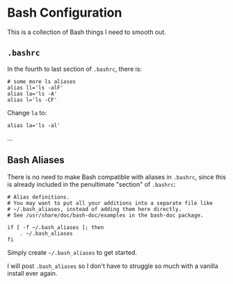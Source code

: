 # Bash Configuration

This is a collection of Bash things I need to smooth out.

## `.bashrc`

In the fourth to last section of `.bashrc`, there is:
```
# some more ls aliases
alias ll='ls -alF'
alias la='ls -A'
alias l='ls -CF'
```
Change `la` to:
```
alias la='ls -al'
```

...

## Bash Aliases

There is no need to make Bash compatible with aliases in `.bashrc`, since this
is already included in the penultimate "section" of `.bashrc`:
```
# Alias definitions.
# You may want to put all your additions into a separate file like
# ~/.bash_aliases, instead of adding them here directly.
# See /usr/share/doc/bash-doc/examples in the bash-doc package.

if [ -f ~/.bash_aliases ]; then
    . ~/.bash_aliases
fi
```

Simply create `~/.bash_aliases` to get started.

I will post `.bash_aliases` so I don't have to struggle so much with a vanilla\
install ever again.

[//]: # (10:27pm on May 30, 2022)
